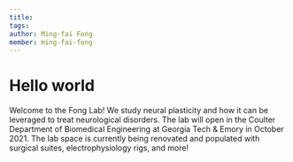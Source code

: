 ```yaml
---
title: 
tags:
author: Ming-fai Fong
member: ming-fai-fong
---
```


# Hello world

Welcome to the Fong Lab! We study neural plasticity and how it can be leveraged to treat neurological disorders. The lab will open in the Coulter Department of Biomedical Engineering at Georgia Tech & Emory in October 2021. The lab space is currently being renovated and populated with surgical suites, electrophysiology rigs, and more!
